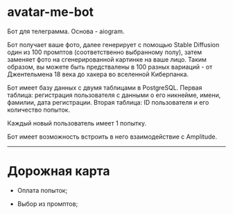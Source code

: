 # avatar-me-bot
Бот для телеграмма. Основа - aiogram.

Бот получает ваше фото, далее генерирует с помощью Stable Diffusion один из 100 промптов (соответственно выбранному полу), затем заменяет фото на сгенерированной картинке на ваше лицо. Таким образом, вы можете быть предствалены в 100 разных вариаций - от Джентельмена 18 века до хакера во вселенной Киберпанка.

Бот имеет базу данных с двумя таблицами в PostgreSQL.
Первая таблица: регистрация пользователя с данными о его никнейме, имени, фамилии, дата регистрации.
Вторая таблица: ID пользователя и его количество попыток.

Каждый новый пользователь имеет 1 попытку.

Бот имеет возможность встроить в него взаимодействие с Amplitude.

---
# Дорожная карта

- Оплата попыток;

- Выбор из промптов;
